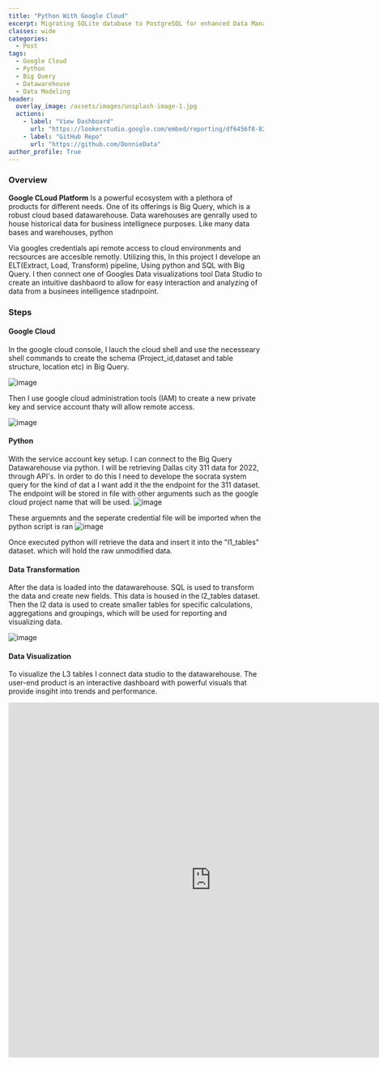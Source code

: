 ```yaml
---
title: "Python With Google Cloud"
excerpt: Migrating SQLite database to PostgreSQL for enhanced Data Management
classes: wide
categories:
  - Post
tags:
  - Google Cloud
  - Python
  - Big Query
  - Datawarehouse 
  - Data Modeling 
header:
  overlay_image: /assets/images/unsplash-image-1.jpg
  actions:
    - label: "View Dashboard" 
      url: "https://lookerstudio.google.com/embed/reporting/df6456f8-82b8-41d4-aab7-702870654ab4/page/p_kbk6ug9s4c" 
    - label: "GitHub Repo"
      url: "https://github.com/DonnieData"
author_profile: True 
---
```

### Overview 

<b>Google CLoud Platform</b> Is a powerful ecosystem with a plethora of products for different needs. One of its offerings is Big Query, which is a robust cloud based datawarehouse. Data warehouses are genrally used to house historical data for business intellignece purposes. 
Like many data bases and warehouses, python 

Via googles credentials api remote access to cloud environments and recsources are accesible remotly. Utilizing this, In this project I develope an ELT(Extract, Load, Transform) pipeline, Using python and SQL with Big Query. I then connect one of Googles Data visualizations tool Data Studio to create an intuitive dashbaord to allow for easy interaction and analyzing of data from a businees intelligence stadnpoint. 


### Steps 

#### Google Cloud  
In the google cloud console, I lauch the cloud shell and use the necesseary shell commands to create the schema (Project_id,dataset and table structure, location etc) in Big Query.

![image](https://user-images.githubusercontent.com/55963911/229971264-6f9c1485-1e4e-4a11-aaa2-989fdd4ae60c.png)

Then I use google cloud administration tools (IAM) to create a new private key and service account thaty will allow remote access.

![image](https://user-images.githubusercontent.com/55963911/229972141-3a12e383-ab1e-4baf-a906-ddd0c4fab32c.png)


####  Python 

With the service account key setup. I can connect to the Big Query Datawarehouse via python.
I will be retrieving Dallas city 311 data for 2022, through API's. In order to do this I need to develope the socrata system query for the kind of dat a I want add it the the endpoint for the 311 dataset. The endpoint will be stored in file with other arguments such as the google cloud project name that will be used. 
![image](https://user-images.githubusercontent.com/55963911/229973706-7866b6f2-6a5c-4e59-9a48-f0c04751813b.png)


These arguemnts and the seperate credential file will be imported when the python script is ran 
![image](https://user-images.githubusercontent.com/55963911/229973375-1f15417f-b41b-4819-a607-7c0c45daa127.png)

Once executed python will retrieve the data and insert it into the "l1_tables" dataset. which will hold the raw unmodified data.

#### Data Transformation 
After the data is loaded into the datawarehouse. SQL is used to transform the data and create new fields. This data is housed in the l2_tables dataset.
Then the l2 data is used to create smaller tables for specific calculations, aggregations and groupings, which will be used for reporting and visualizing data.   


![image](https://user-images.githubusercontent.com/55963911/229974780-0a998a28-9971-4b7f-9aff-f1821a5fbb55.png)

#### Data Visualization 

To visualize the L3 tables I connect data studio to the datawarehouse.
The user-end product is an interactive dashboard with powerful visuals that provide insgiht into trends and performance. 


<iframe width="800" height="700" src="https://lookerstudio.google.com/embed/reporting/df6456f8-82b8-41d4-aab7-702870654ab4/page/p_kbk6ug9s4c" frameborder="0" style="border:0" allowfullscreen></iframe>

